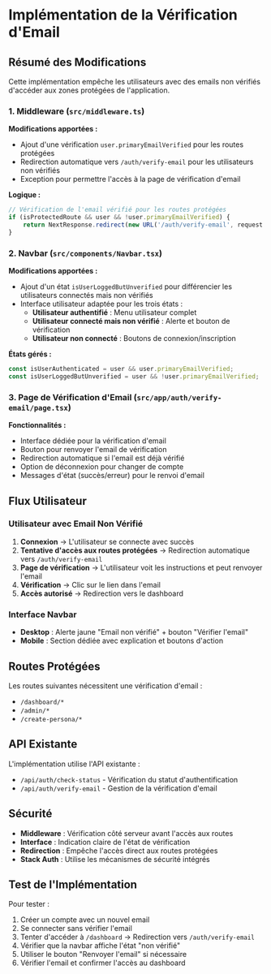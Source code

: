 # Implémentation de la Vérification d'Email

## Résumé des Modifications

Cette implémentation empêche les utilisateurs avec des emails non vérifiés d'accéder aux zones protégées de l'application.

### 1. Middleware (`src/middleware.ts`)

**Modifications apportées :**
- Ajout d'une vérification `user.primaryEmailVerified` pour les routes protégées
- Redirection automatique vers `/auth/verify-email` pour les utilisateurs non vérifiés
- Exception pour permettre l'accès à la page de vérification d'email

**Logique :**
```typescript
// Vérification de l'email vérifié pour les routes protégées
if (isProtectedRoute && user && !user.primaryEmailVerified) {
    return NextResponse.redirect(new URL('/auth/verify-email', request.url));
}
```

### 2. Navbar (`src/components/Navbar.tsx`)

**Modifications apportées :**
- Ajout d'un état `isUserLoggedButUnverified` pour différencier les utilisateurs connectés mais non vérifiés
- Interface utilisateur adaptée pour les trois états :
  - **Utilisateur authentifié** : Menu utilisateur complet
  - **Utilisateur connecté mais non vérifié** : Alerte et bouton de vérification
  - **Utilisateur non connecté** : Boutons de connexion/inscription

**États gérés :**
```typescript
const isUserAuthenticated = user && user.primaryEmailVerified;
const isUserLoggedButUnverified = user && !user.primaryEmailVerified;
```

### 3. Page de Vérification d'Email (`src/app/auth/verify-email/page.tsx`)

**Fonctionnalités :**
- Interface dédiée pour la vérification d'email
- Bouton pour renvoyer l'email de vérification
- Redirection automatique si l'email est déjà vérifié
- Option de déconnexion pour changer de compte
- Messages d'état (succès/erreur) pour le renvoi d'email

## Flux Utilisateur

### Utilisateur avec Email Non Vérifié

1. **Connexion** → L'utilisateur se connecte avec succès
2. **Tentative d'accès aux routes protégées** → Redirection automatique vers `/auth/verify-email`
3. **Page de vérification** → L'utilisateur voit les instructions et peut renvoyer l'email
4. **Vérification** → Clic sur le lien dans l'email
5. **Accès autorisé** → Redirection vers le dashboard

### Interface Navbar

- **Desktop** : Alerte jaune "Email non vérifié" + bouton "Vérifier l'email"
- **Mobile** : Section dédiée avec explication et boutons d'action

## Routes Protégées

Les routes suivantes nécessitent une vérification d'email :
- `/dashboard/*`
- `/admin/*` 
- `/create-persona/*`

## API Existante

L'implémentation utilise l'API existante :
- `/api/auth/check-status` - Vérification du statut d'authentification
- `/api/auth/verify-email` - Gestion de la vérification d'email

## Sécurité

- **Middleware** : Vérification côté serveur avant l'accès aux routes
- **Interface** : Indication claire de l'état de vérification
- **Redirection** : Empêche l'accès direct aux routes protégées
- **Stack Auth** : Utilise les mécanismes de sécurité intégrés

## Test de l'Implémentation

Pour tester :
1. Créer un compte avec un nouvel email
2. Se connecter sans vérifier l'email
3. Tenter d'accéder à `/dashboard` → Redirection vers `/auth/verify-email`
4. Vérifier que la navbar affiche l'état "non vérifié"
5. Utiliser le bouton "Renvoyer l'email" si nécessaire
6. Vérifier l'email et confirmer l'accès au dashboard